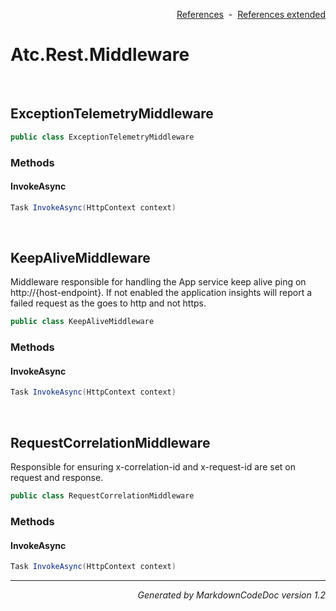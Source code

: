 <div style='text-align: right'>

[References](Index.md)&nbsp;&nbsp;-&nbsp;&nbsp;[References extended](IndexExtended.md)
</div>

# Atc.Rest.Middleware

<br />


## ExceptionTelemetryMiddleware

```csharp
public class ExceptionTelemetryMiddleware
```

### Methods


#### InvokeAsync

```csharp
Task InvokeAsync(HttpContext context)
```

<br />


## KeepAliveMiddleware
Middleware responsible for handling the App service keep alive ping on http://{host-endpoint}. If not enabled the application insights will report a failed request as the goes to http and not https.


```csharp
public class KeepAliveMiddleware
```

### Methods


#### InvokeAsync

```csharp
Task InvokeAsync(HttpContext context)
```

<br />


## RequestCorrelationMiddleware
Responsible for ensuring x-correlation-id and x-request-id are set on request and response.


```csharp
public class RequestCorrelationMiddleware
```

### Methods


#### InvokeAsync

```csharp
Task InvokeAsync(HttpContext context)
```
<hr /><div style='text-align: right'><i>Generated by MarkdownCodeDoc version 1.2</i></div>
